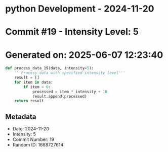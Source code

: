 ﻿# python Development - 2024-11-20
# Commit #19 - Intensity Level: 5
# Generated on: 2025-06-07 12:23:40
```python
def process_data_19(data, intensity=5):
    '''Process data with specified intensity level'''
    result = []
    for item in data:
        if item > 0:
            processed = item * intensity + 10
            result.append(processed)
    return result
```
## Metadata
- Date: 2024-11-20
- Intensity: 5
- Commit Number: 19
- Random ID: 1668727614

